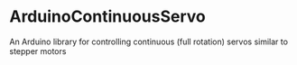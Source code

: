 ArduinoContinuousServo
======================

An Arduino library for controlling continuous (full rotation) servos similar to stepper motors